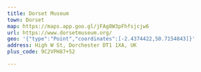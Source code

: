 ```yaml
---
title: Dorset Museum
town: Dorset
map: https://maps.app.goo.gl/jFAg8W3pFhfsjcjw6
url: https://www.dorsetmuseum.org/
geo: '{"type":"Point","coordinates":[-2.4374422,50.7154843]}'
address: High W St, Dorchester DT1 1XA, UK
plus_code: 9C2VPH87+52

---
```


